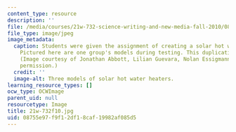 ```yaml
---
content_type: resource
description: ''
file: /media/courses/21w-732-science-writing-and-new-media-fall-2010/08755e97f9f12df18caf19982af085d5_21w-732f10.jpg
file_type: image/jpeg
image_metadata:
  caption: Students were given the assignment of creating a solar hot water heater.
    Pictured here are one group's models during testing. This duplication proves reproducibility.
    (Image courtesy of Jonathan Abbott, Lilian Guevara, Nolan Essigmann. Used with
    permission.)
  credit: ''
  image-alt: Three models of solar hot water heaters.
learning_resource_types: []
ocw_type: OCWImage
parent_uid: null
resourcetype: Image
title: 21w-732f10.jpg
uid: 08755e97-f9f1-2df1-8caf-19982af085d5
---
```

